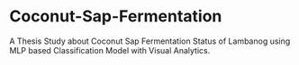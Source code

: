 # Coconut-Sap-Fermentation
A Thesis Study about Coconut Sap Fermentation Status of Lambanog using MLP based Classification Model with  Visual Analytics.
